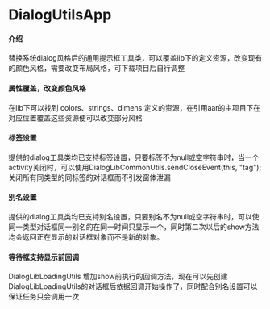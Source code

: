 # DialogUtilsApp

#### 介绍
替换系统dialog风格后的通用提示框工具类，可以覆盖lib下的定义资源，改变现有的颜色风格，需要改变布局风格，可下载项目后自行调整

#### 属性覆盖，改变颜色风格
在lib下可以找到 colors、strings、dimens 定义的资源，在引用aar的主项目下在对应位置覆盖这些资源便可以改变部分风格

#### 标签设置
提供的dialog工具类均已支持标签设置，只要标签不为null或空字符串时，当一个activity关闭时，可以使用DialogLibCommonUtils.sendCloseEvent(this, "tag");关闭所有同类型的同标签的对话框而不引发窗体泄漏

#### 别名设置
提供的dialog工具类均已支持别名设置，只要别名不为null或空字符串时，可以使同一类型对话框同一别名的在同一时间只显示一个，同时第二次以后的show方法均会返回正在显示的对话框对象而不是新的对象。

#### 等待框支持显示前回调
DialogLibLoadingUtils 增加show前执行的回调方法，现在可以先创建DialogLibLoadingUtils的对话框后依据回调开始操作了，同时配合别名设置可以保证任务只会调用一次

